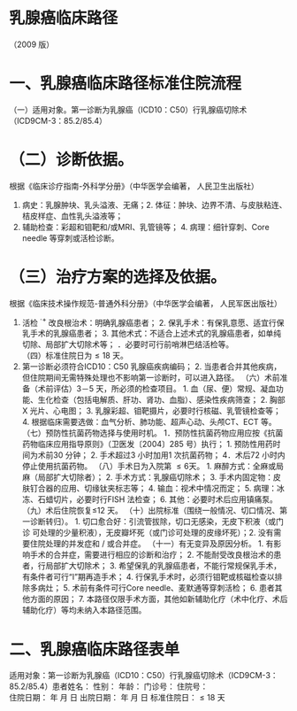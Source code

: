 # 乳腺癌临床路径  
（2009 版）  
# 一、乳腺癌临床路径标准住院流程  
（一）适用对象。第一诊断为乳腺癌（ICD10：C50）行乳腺癌切除术（ICD9CM-3：85.2/85.4）  
# （二）诊断依据。  
根据《临床诊疗指南-外科学分册》（中华医学会编著， 人民卫生出版社）  
1. 病史：乳腺肿块、乳头溢液、无痛；2. 体征：肿块、边界不清、与皮肤粘连、桔皮样症、血性乳头溢液等；  
3. 辅助检查：彩超和钼靶和/或MRI、乳管镜等； 4. 病理：细针穿刺、Core needle 等穿刺或活检诊断。  
# （三）治疗方案的选择及依据。  
根据《临床技术操作规范-普通外科分册》（中华医学会编著， 人民军医出版社）  
1.   活检 $^{\cdot+}$ 改良根治术：明确乳腺癌患者；   2. 保乳手术：有保乳意愿、适宜行保乳手术的乳腺癌患者； 3. 其他术式：不适合上述术式的乳腺癌患者，如单纯切除、局部扩大切除术等； ．必要时可行前哨淋巴结活检等。  
（四）标准住院日为${\leqslant}18$ 天。  
1. 第一诊断必须符合ICD10：C50 乳腺癌疾病编码； 2. 当患者合并其他疾病，但住院期间无需特殊处理也不影响第一诊断时，可以进入路径。 
（六）术前准备（术前评估）3－5 天，所必须的检查项目。 1. 血（尿、便）常规、凝血功能、生化检查（包括电解质、肝功、肾功、血脂）、感染性疾病筛查；           2. 胸部X 光片、心电图； 3. 乳腺彩超、钼靶摄片，必要时行核磁、乳管镜检查等； 4. 根据临床需要选做：血气分析、肺功能、超声心动、头颅CT、ECT 等。 
（七）预防性抗菌药物选择与使用时机。 1．预防性抗菌药物应用应按《抗菌药物临床应用指导原则》（卫医发〔2004〕285 号）执行； 1. 预防性用药时间为术前30 分钟； 2. 手术超过3 小时加用1 次抗菌药物； 4．术后72 小时内停止使用抗菌药物。 
（八）手术日为入院第 ${\leqslant}6$天。 1. 麻醉方式：全麻或局麻（局部扩大切除者）； 2. 手术方式：乳腺癌切除术； 3. 手术内固定物：皮肤钉合器的应用、切缘钛夹标志等； 4. 输血：视术中情况而定； 5. 病理：冰冻、石蜡切片，必要时行FISH 法检查； 6. 其他：必要时术后应用镇痛泵。  
（九）术后住院恢复≤12 天。 
（十）出院标准（围绕一般情况、切口情况、第一诊断转归）。 1.   切口愈合好：引流管拔除，切口无感染，无皮下积液（或门诊 可处理的少量积液），无皮瓣坏死（或门诊可处理的皮缘坏死）；2. 没有需要住院处理的并发症和 / 或合并症。 
（十一）有无变异及原因分析。 1. 有影响手术的合并症，需要进行相应的诊断和治疗； 2. 不能耐受改良根治术的患者，行局部扩大切除术； 3. 希望保乳的乳腺癌患者，不能行常规保乳手术，有条件者可行“I”期再造手术； 4. 行保乳手术时，必须行钼靶或核磁检查以排除多病灶； 5. 术前有条件可行Core needle、麦默通等穿刺活检； 6. 患者其他方面的原因； 7. 本路径仅限手术方面，其他如新辅助化疗（术中化疗、术后辅助化疗）等均未纳入本路径范围。  
# 二、乳腺癌临床路径表单  
适用对象：第一诊断为乳腺癌（ICD10：C50）行乳腺癌切除术（ICD9CM-3：85.2/85.4）患者姓名：           性别：    年龄：    门诊号：       住院号：  
住院日期：   年  月  日    出院日期：   年  月   日    标准住院日：${\leqslant}18$ 天  
